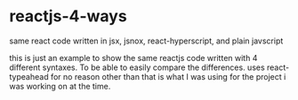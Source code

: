 # reactjs-4-ways
same react code written in jsx, jsnox, react-hyperscript, and plain javscript

this is just an example to show the same reactjs code written with 4 different syntaxes. To be able to easily compare the differences.
uses react-typeahead for no reason other than that is what I was using for the project i was working on at the time.